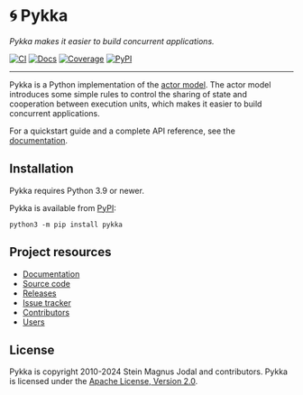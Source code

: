 # &#x1F300; Pykka

_Pykka makes it easier to build concurrent applications._

[![CI](https://img.shields.io/github/actions/workflow/status/jodal/pykka/ci.yml?branch=main)](https://github.com/jodal/pykka/actions/workflows/ci.yml)
[![Docs](https://img.shields.io/readthedocs/pykka)](https://pykka.readthedocs.io/en/latest/)
[![Coverage](https://img.shields.io/codecov/c/gh/jodal/pykka)](https://codecov.io/gh/jodal/pykka)
[![PyPI](https://img.shields.io/pypi/v/pykka)](https://pypi.org/project/pykka/)

---

Pykka is a Python implementation of the
[actor model](https://en.wikipedia.org/wiki/Actor_model).
The actor model introduces some simple rules to control
the sharing of state and cooperation between execution units,
which makes it easier to build concurrent applications.

For a quickstart guide and a complete API reference,
see the [documentation](https://pykka.readthedocs.io/).

## Installation

Pykka requires Python 3.9 or newer.

Pykka is available from [PyPI](https://pypi.org/project/pykka/):

```
python3 -m pip install pykka
```

## Project resources

- [Documentation](https://pykka.readthedocs.io/)
- [Source code](https://github.com/jodal/pykka)
- [Releases](https://github.com/jodal/pykka/releases)
- [Issue tracker](https://github.com/jodal/pykka/issues)
- [Contributors](https://github.com/jodal/pykka/graphs/contributors)
- [Users](https://github.com/jodal/pykka/wiki/Users)

## License

Pykka is copyright 2010-2024 Stein Magnus Jodal and contributors.
Pykka is licensed under the
[Apache License, Version 2.0](https://www.apache.org/licenses/LICENSE-2.0).
